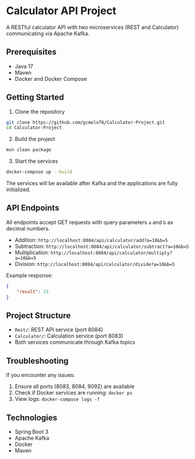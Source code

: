 # Calculator API Project

A RESTful calculator API with two microservices (REST and Calculator) communicating via Apache Kafka.

## Prerequisites

- Java 17
- Maven
- Docker and Docker Compose

## Getting Started

1. Clone the repository
```bash
git clone https://github.com/gcmelo76/Calculator-Project.git
cd Calculator-Project
```

2. Build the project
```bash
mvn clean package
```

3. Start the services
```bash
docker-compose up --build
```

The services will be available after Kafka and the applications are fully initialized.

## API Endpoints

All endpoints accept GET requests with query parameters `a` and `b` as decimal numbers.

- Addition: `http://localhost:8084/api/calculator/add?a=10&b=5`
- Subtraction: `http://localhost:8084/api/calculator/subtract?a=10&b=5`
- Multiplication: `http://localhost:8084/api/calculator/multiply?a=10&b=5`
- Division: `http://localhost:8084/api/calculator/divide?a=10&b=5`

Example response:
```json
{
    "result": 15
}
```

## Project Structure

- `Rest/`: REST API service (port 8084)
- `Calculator/`: Calculation service (port 8083)
- Both services communicate through Kafka topics

## Troubleshooting

If you encounter any issues:

1. Ensure all ports (8083, 8084, 9092) are available
2. Check if Docker services are running: `docker ps`
3. View logs: `docker-compose logs -f`

## Technologies

- Spring Boot 3
- Apache Kafka
- Docker
- Maven